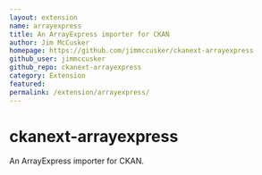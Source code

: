 ```yaml
---
layout: extension
name: arrayexpress
title: An ArrayExpress importer for CKAN
author: Jim McCusker
homepage: https://github.com/jimmccusker/ckanext-arrayexpress
github_user: jimmccusker
github_repo: ckanext-arrayexpress
category: Extension
featured: 
permalink: /extension/arrayexpress/
---
```



ckanext-arrayexpress
====================

An ArrayExpress importer for CKAN.
